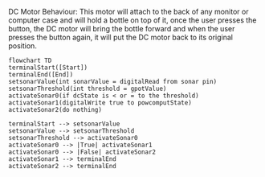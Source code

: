 DC Motor Behaviour: This motor will attach to the back of any monitor or computer case and will hold a bottle on top of it, once the user presses the button, the DC motor will bring the bottle forward and when the user presses the button again, it will put the DC motor back to its original position.

```mermaid
flowchart TD
terminalStart([Start])
terminalEnd([End])
setsonarValue(int sonarValue = digitalRead from sonar pin)
setsonarThreshold(int threshold = gpotValue)
activateSonar0(if dcState is < or = to the threshold)
activateSonar1(digitalWrite true to powcomputState)
activateSonar2(do nothing)

terminalStart --> setsonarValue
setsonarValue --> setsonarThreshold
setsonarThreshold --> activateSonar0
activateSonar0 --> |True| activateSonar1
activateSonar0 --> |False| activateSonar2
activateSonar1 --> terminalEnd
activateSonar2 --> terminalEnd
```
